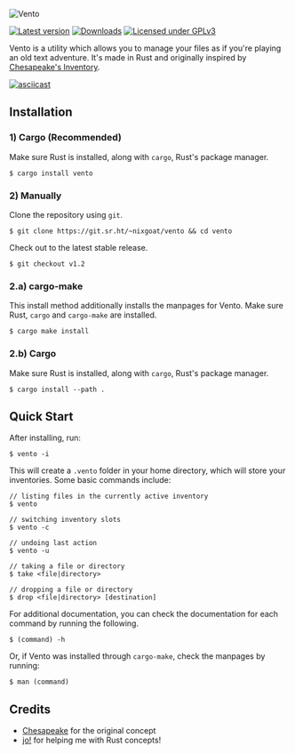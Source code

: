 ![Vento](https://codeberg.org/nixgoat/vento/media/branch/master/assets/logo.png "Vento")

[![Latest version](https://shields.io/crates/v/vento?color=red)](https://crates.io/crates/vento)
[![Downloads](https://shields.io/crates/d/vento)](https://crates.io/crates/vento)
[![Licensed under GPLv3](https://shields.io/crates/l/vento)](https://git.sr.ht/~nixgoat/vento/tree/master/item/LICENSE.md)

Vento is a utility which allows you to manage your files as if you're playing an old text adventure. It's made in Rust and originally inspired by [Chesapeake's Inventory](https://github.com/mothdotmonster/inventory).

[![asciicast](https://asciinema.org/a/524454.svg)](https://asciinema.org/a/524454)

## Installation

### 1) Cargo (Recommended)

Make sure Rust is installed, along with `cargo`, Rust's package manager.

```
$ cargo install vento
```

### 2) Manually

Clone the repository using `git`.

```
$ git clone https://git.sr.ht/~nixgoat/vento && cd vento
```

Check out to the latest stable release.

```
$ git checkout v1.2
```

### 2.a) cargo-make

This install method additionally installs the manpages for Vento. Make sure Rust, `cargo` and `cargo-make` are installed.

```
$ cargo make install
```

### 2.b) Cargo

Make sure Rust is installed, along with `cargo`, Rust's package manager.

```
$ cargo install --path .
```

## Quick Start

After installing, run:

```
$ vento -i
```

This will create a `.vento` folder in your home directory, which will store your inventories. Some basic commands include:

```
// listing files in the currently active inventory
$ vento

// switching inventory slots
$ vento -c

// undoing last action
$ vento -u

// taking a file or directory
$ take <file|directory>

// dropping a file or directory
$ drop <file|directory> [destination]
```

For additional documentation, you can check the documentation for each command by running the following.

```
$ (command) -h
```

Or, if Vento was installed through `cargo-make`, check the manpages by running:

```
$ man (command)
```

## Credits

- [Chesapeake](https://moth.monster/) for the original concept
- [jo!](https://sr.ht/~j0lol/) for helping me with Rust concepts!
